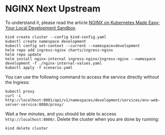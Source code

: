 # NGINX Next Upstream

To understand it, please read the article [NGINX on Kubernetes Made Easy: Your Local Development Sandbox](https://www.willianantunes.com/blog/2024/06/nginx-on-kubernetes-made-easy-your-local-development-sandbox/).

```shell
kind create cluster --config kind-config.yaml
kubectl create namespace development
kubectl config set-context --current --namespace=development
helm repo add ingress-nginx charts/ingress-nginx
helm repo update
helm install nginx-internal ingress-nginx/ingress-nginx --namespace development -f ./nginx-internal-values.yaml
kubectl apply -f scenario.yaml
```

You can use the following command to access the service directly without the Ingress: 

```shell
kubectl proxy
curl -i http://localhost:8001/api/v1/namespaces/development/services/env-web-server-service:8080/proxy/
```

Wait a few minutes, and you should be able to access `http://localhost:8000/`. Delete the cluster when you are done by running:

```shell
kind delete cluster
```
